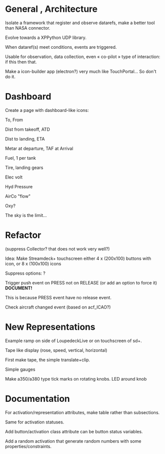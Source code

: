 # General , Architecture

Isolate a framework that register and observe datarefs, make a better tool than NASA connector.

Evolve towards a XPPython UDP library.

When dataref(s) meet conditions, events are triggered.

Usable for observation, data collection, even « co-pilot » type of interaction: if this then that.

Make a icon-builder app (electron?) very much like TouchPortal... So don't do it.

# Dashboard

Create a page with dashboard-like icons:

To, From

Dist from takeoff, ATD

Dist to landing, ETA

Metar at departure, TAF at Arrival

Fuel, 1 per tank

Tire, landing gears

Elec volt

Hyd Pressure

AirCo "flow"

Oxy?

The sky is the limit...

# Refactor

(suppress Collector? that does not work very well?)

Idea: Make Streamdeck+ touchscreen either 4 x (200x100) buttons with icon, or 8 x (100x100) icons

Suppress options: ?

Trigger push event on PRESS not on RELEASE (or add an option to force it) **DOCUMENT!**

This is because PRESS event have no release event.

Check aircraft changed event (based on acf_ICAO?)

# New Representations

Example ramp on side of LoupedeckLive or on touchscreen of sd+.

Tape like display (rose, speed, vertical, horizontal)

  First make tape, the simple translate+clip.

Simple gauges

Make a350/a380 type tick marks on rotating knobs. LED around knob

# Documentation

For activation/representation attributes, make table rather than subsections.

Same for activation statuses.

Add button/activation class attribute can be button status variables.

Add a random activation that generate random numbers with some properties/constraints.